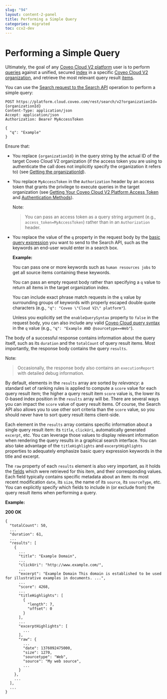 ```yaml
---
slug: "94"
layout: content-2-panel
title: Performing a Simple Query
categories: migrated
toc: ccv2-dev
---
```


# Performing a Simple Query

Ultimately, the goal of any [Coveo Cloud V2 platform](Glossary_37585054.html#Glossary-CoveoCloudV2Platform) user is to perform [queries](Glossary_37585054.html#Glossary-Query) against a unified, secured [index](Glossary_37585054.html#Glossary-Index) in a specific [Coveo Cloud V2 organization](Glossary_37585054.html#Glossary-CoveoCloudV2Organization), and retrieve the most relevant query result [items](Glossary_37585054.html#Glossary-Item).

You can use the [Search request to the Search API](https://platform.cloud.coveo.com/docs?api=SearchApi#!/Search/post_rest_search) operation to perform a simple query:

```
POST https://platform.cloud.coveo.com/rest/search/v2?organizationId={organizationId}
Content-Type: application/json
Accept: application/json
Authorization: Bearer MyAccessToken
 
{
  "q": "Example"
}
```

Ensure that:

-   You replace `{organizationId}` in the query string by the actual ID of the target Coveo Cloud V2 organization (if the access token you are using to authenticate the call does not implicitly specify the organization it refers to) (see [Getting the organizationId](Getting_the_organizationId)).
-   You replace `MyAccessToken` in the `Authorization` header by an access token that grants the privilege to execute queries in the target organization (see [Getting Your Coveo Cloud V2 Platform Access Token](Getting_Your_Coveo_Cloud_V2_Platform_Access_Token) and [Authentication Methods](Authentication_Methods)).

    Note:

    > You can pass an access token as a query string argument (e.g., `access_token=MyAccessToken`) rather than in an `Authorization` header.

-   You replace the value of the `q` property in the request body by the [basic query expression](Glossary_37585054.html#Glossary-BasicQueryExpression) you want to send to the Search API, such as the keywords an end-user would enter in a search box. 

    **Example:**

    You can pass one or more keywords such as `human resources jobs` to get all source items containing these keywords.

    You can pass an empty request body rather than specifying a `q` value to return all items in the target organization index.

    You can include exact phrase match requests in the `q` value by surrounding groups of keywords with properly escaped double quote characters (e.g., `"q": "Coveo \"Cloud V2\" platform"`).

    Unless you explicitly set the `enableQuerySyntax` property to `false` in the request body, you can also include any valid [Coveo Cloud query syntax](Glossary_37585054.html#Glossary-CoveoCloudQuerySyntax) in the `q` value (e.g., `"q": "Example AND @sourcetype==Web"`).

The body of a successful response contains information about the query itself, such as its `duration` and the `totalCount` of query result items. Most importantly, the response body contains the query `results`.

Note:

> Occasionally, the response body also contains an `executionReport` with detailed debug information.

By default, elements in the `results` array are sorted by *relevancy*: a standard set of ranking rules is applied to compute a `score` value for each query result item; the higher a query result item `score` value is, the lower its 0-based index position in the `results` array will be. There are several ways you can impact the `score` value of query result items. Of course, the Search API also allows you to use other sort criteria than the `score` value, so you should never have to sort query result items client-side.

Each element in the `results` array contains specific information about a single query result item: its `title`, `clickUri`, automatically generated `excerpt`, etc. You can leverage those values to display relevant information when rendering the query results in a graphical search interface. You can also take advantage of the `titleHighlights` and `excerptHighlights` properties to adequately emphasize basic query expression keywords in the title and excerpt.

The `raw` property of each `results` element is also very important, as it holds the [fields](Glossary_37585054.html#Glossary-Field) which were retrieved for this item, and their corresponding values. Each field typically contains specific metadata about an item: its most recent modification `date`, its `size`, the name of its `source`, its `sourceType`, etc. You can explicitly specify which fields to include in (or exclude from) the query result items when performing a query.

**Example:**

**200 OK**

```
{
  "totalCount": 50,
  ...
  "duration": 61,
  ...
  "results": [
    {
      ...
      "title": "Example Domain",
      ...
      "clickUri": "http://www.example.com/",
      ...
      "excerpt": "Example Domain This domain is established to be used for illustrative examples in documents. ...",
      ...
      "score": 4268,
      ...
      "titleHighlights": [
        {
          "length": 7,
          "offset": 0
        }
      ],
      ...
      "excerptHighlights": [
        ...
      ],
      "raw": {
        ...
        "date": 1376092475000,
        "size": 1270,
        "sourcetype": "Web",
        "source": "My web source",
        ...
      }
    },
    ...
  ],
  ...
}
```


